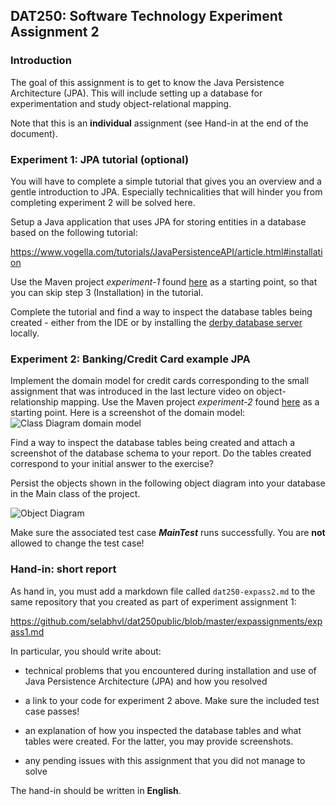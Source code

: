 ## DAT250: Software Technology Experiment Assignment 2

### Introduction

The goal of this assignment is to get to know the Java Persistence Architecture (JPA). This will include setting up a database for experimentation and study object-relational mapping.

Note that this is an **individual** assignment (see Hand-in at the end of the document).

### Experiment 1: JPA tutorial (optional)

You will have to complete a simple tutorial that gives you an overview and a gentle introduction to JPA. Especially technicalities that will hinder you from completing experiment 2 will be solved here.

Setup a Java application that uses JPA for storing entities in a database based on the following tutorial:

https://www.vogella.com/tutorials/JavaPersistenceAPI/article.html#installation

Use the Maven project _experiment-1_ found [here](https://github.com/timKraeuter/dat250-jpa-example) as a starting point, so that you can skip step 3 (Installation) in the tutorial.

Complete the tutorial and find a way to inspect the database tables being created - either from the IDE or by installing the [derby database server](http://db.apache.org/derby/papers/DerbyTut/index.html) locally.

### Experiment 2: Banking/Credit Card example JPA

Implement the domain model for credit cards corresponding to the small assignment that was introduced in the last lecture video on object-relationship mapping.
Use the Maven project _experiment-2_ found [here](https://github.com/timKraeuter/dat250-jpa-example) as a starting point.
Here is a screenshot of the domain model:
![Class Diagram domain model](https://raw.githubusercontent.com/selabhvl/dat250public/master/expassignments/pictures/creditCard.svg)

Find a way to inspect the database tables being created and attach a screenshot of the database schema to your report.
Do the tables created correspond to your initial answer to the exercise?

Persist the objects shown in the following object diagram into your database in the Main class of the project.

![Object Diagram](https://raw.githubusercontent.com/selabhvl/dat250public/master/expassignments/pictures/object-diagram.svg)

Make sure the associated test case **_MainTest_** runs successfully. You are **not** allowed to change the test case!

### Hand-in: short report

As hand in, you must add a markdown file called `dat250-expass2.md` to the same repository that you created as part of experiment assignment 1:

https://github.com/selabhvl/dat250public/blob/master/expassignments/expass1.md

In particular, you should write about:

- technical problems that you encountered during installation and use of Java Persistence Architecture (JPA) and how you resolved

- a link to your code for experiment 2 above. Make sure the included test case passes!

- an explanation of how you inspected the database tables and what tables were created. For the latter, you may provide screenshots.

- any pending issues with this assignment that you did not manage to solve

The hand-in should be written in **English**.

